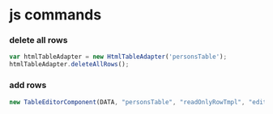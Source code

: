 # js commands
### delete all rows
```javascript 1.8
var htmlTableAdapter = new HtmlTableAdapter('personsTable');
htmlTableAdapter.deleteAllRows();
```
### add rows
```javascript 1.8
new TableEditorComponent(DATA, "personsTable", "readOnlyRowTmpl", "editableRowTmpl").render();
```

